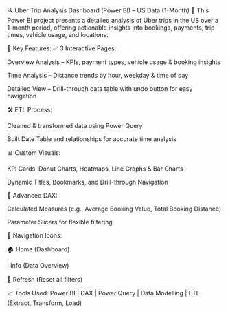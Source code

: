 🔍 Uber Trip Analysis Dashboard (Power BI) – US Data (1-Month)
🚗 This Power BI project presents a detailed analysis of Uber trips in the US over a 1-month period, offering actionable insights into bookings, payments, trip times, vehicle usage, and locations.

🧩 Key Features:
✅ 3 Interactive Pages:

Overview Analysis – KPIs, payment types, vehicle usage & booking insights

Time Analysis – Distance trends by hour, weekday & time of day

Detailed View – Drill-through data table with undo button for easy navigation

🛠 ETL Process:

Cleaned & transformed data using Power Query

Built Date Table and relationships for accurate time analysis

📊 Custom Visuals:

KPI Cards, Donut Charts, Heatmaps, Line Graphs & Bar Charts

Dynamic Titles, Bookmarks, and Drill-through Navigation

🧠 Advanced DAX:

Calculated Measures (e.g., Average Booking Value, Total Booking Distance)

Parameter Slicers for flexible filtering

🧭 Navigation Icons:

🏠 Home (Dashboard)

ℹ️ Info (Data Overview)

🔄 Refresh (Reset all filters)

📈 Tools Used:
Power BI | DAX | Power Query | Data Modelling | ETL (Extract, Transform, Load)
